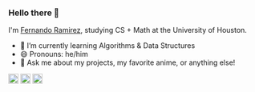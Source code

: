 
### Hello there 👋

I'm [Fernando Ramirez](https://ramirezfernando.netlify.app/), studying CS + Math at the University of Houston.

- 🌱 I’m currently learning Algorithms & Data Structures
- 😄 Pronouns: he/him
- 💬 Ask me about my projects, my favorite anime, or anything else!

<a href=mailto:ramirez.fernando2003@gmail.com target="blank"><img align="center" src=https://cdn.jsdelivr.net/npm/simple-icons@3.0.1/icons/gmail.svg alt="gmail" height="20" width="20" /></a>
<a href=https://linkedin.com/in/fndo target="blank"><img align="center" src=https://cdn.jsdelivr.net/npm/simple-icons@3.0.1/icons/linkedin.svg alt="linkedin" height="20" width="20" /></a>
<a href=https://fndo.netlify.app/ target="blank"><img align="center" src=https://cdn.jsdelivr.net/npm/simple-icons@3.0.1/icons/googlechrome.svg alt="portfolio" height="20" width="20" /></a>
